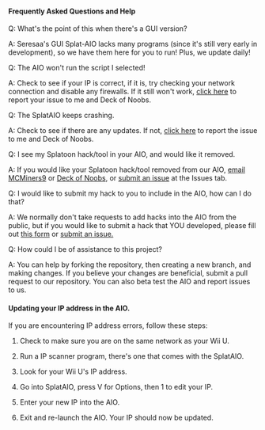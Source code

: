 #### Frequently Asked Questions and Help

Q: What's the point of this when there's a GUI version?

A: Seresaa's GUI Splat-AIO lacks many programs (since it's still very early in development), so we have them here for you to run! Plus, we update daily!

Q: The AIO won't run the script I selected!

A: Check to see if your IP is correct, if it is, try checking your network connection and disable any firewalls. If it still won't
work, [click here](https://github.com/MCMiners9/Splat-AIO/issues) to report your issue to me and Deck of Noobs.

Q: The SplatAIO keeps crashing.

A: Check to see if there are any updates. If not, [click here](https://github.com/MCMiners9/Splat-AIO/issues) to report the issue to me and Deck of Noobs.

Q: I see my Splatoon hack/tool in your AIO, and would like it removed.

A: If you would like your Splatoon hack/tool removed from our AIO, [email MCMiners9](mailto:mcminers9@gmail.com) or
[Deck of Noobs](mailto:mewtwoconfirmed@gmail.com), or [submit an issue](https://github.com/MCMiners9/Splat-AIO/issues) at the Issues tab.

Q: I would like to submit my hack to you to include in the AIO, how can I do that?

A: We normally don't take requests to add hacks into the AIO from the public, but if you would like to submit a hack that YOU
developed, please fill out [this form](http://goo.gl/forms/pfq6VEpL1M7QbHFi1) or [submit an issue.](https://github.com/MCMiners9/Splat-AIO/issues)

Q: How could I be of assistance to this project?

A: You can help by forking the repository, then creating a new branch, and making changes. If you believe your changes are beneficial, submit a pull request to our repository. You can also beta test the AIO and report issues to us.

#### Updating your IP address in the AIO.

If you are encountering IP address errors, follow these steps:

1. Check to make sure you are on the same network as your Wii U.

2. Run a IP scanner program, there's one that comes with the SplatAIO.

3. Look for your Wii U's IP address.

4. Go into SplatAIO, press V for Options, then 1 to edit your IP.

5. Enter your new IP into the AIO.

6. Exit and re-launch the AIO. Your IP should now be updated.

